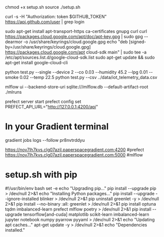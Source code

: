 chmod +x setup.sh
source ./setup.sh


curl -s -H "Authorization: token $GITHUB_TOKEN" https://api.github.com/user | grep login



sudo apt-get install apt-transport-https ca-certificates gnupg curl
curl https://packages.cloud.google.com/apt/doc/apt-key.gpg | sudo gpg --dearmor -o /usr/share/keyrings/cloud.google.gpg
echo "deb [signed-by=/usr/share/keyrings/cloud.google.gpg] https://packages.cloud.google.com/apt cloud-sdk main" | sudo tee -a /etc/apt/sources.list.d/google-cloud-sdk.list
sudo apt-get update && sudo apt-get install google-cloud-cli


python test.py --single --device 2 --co 0.03 --humidity 45.2 --lpg 0.01 --smoke 0.02 --temp 22.5
python test.py --csv ../data/iot_telemetry_data.csv

mlflow ui --backend-store-uri sqlite:///mlflow.db --default-artifact-root ./mlruns


prefect server start
prefect config set PREFECT_API_URL="http://127.0.0.1:4200/api"

# In your Gradient terminal
gradient jobs logs --follow pr8nvtrddyu

https://nov7lh7kvs.clg07azjl.paperspacegradient.com:4200 #prefect
https://nov7lh7kvs.clg07azjl.paperspacegradient.com:5000 #mlflow










































# setup.sh with pip
#!/usr/bin/env bash
set -e
echo "Upgrading pip…"
pip install --upgrade pip > /dev/null 2>&1
echo "Installing Python packages…"
pip install --upgrade --ignore-installed blinker  > /dev/null 2>&1
pip uninstall greenlet -y > /dev/null 2>&1
pip install --no-binary :all: greenlet > /dev/null 2>&1
pip install optuna tqdm imbalanced-learn prefect mlflow poetry  > /dev/null 2>&1
pip install --upgrade tensorflow[and-cuda] matplotlib scikit-learn imbalanced-learn jupyter notebook numpy pyarrow pyyaml > /dev/null 2>&1
echo "Updating apt caches…"
apt-get update -y  > /dev/null 2>&1
echo "Dependencies installed."